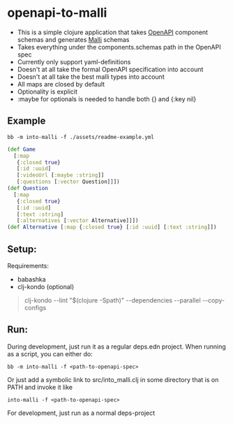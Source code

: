 # openapi-to-malli

- This is a simple clojure application that takes [OpenAPI](https://swagger.io/specification/) component schemas and generates [Malli](https://github.com/metosin/malli) schemas
- Takes everything under the components.schemas path in the OpenAPI spec
- Currently only support yaml-definitions
- Doesn't at all take the formal OpenAPI specification into account
- Doesn't at all take the best malli types into account
- All maps are closed by default
- Optionality is explicit
- :maybe for optionals is needed to handle both {} and {:key nil}

## Example
```
bb -m into-malli -f ./assets/readme-example.yml
```
```clojure
(def Game
  [:map
   {:closed true}
   [:id :uuid]
   [:videoUrl [:maybe :string]]
   [:questions [:vector Question]]])
(def Question
  [:map
   {:closed true}
   [:id :uuid]
   [:text :string]
   [:alternatives [:vector Alternative]]])
(def Alternative [:map {:closed true} [:id :uuid] [:text :string]])
```

## Setup:
Requirements:
- babashka
- clj-kondo (optional)

> clj-kondo --lint "$(clojure -Spath)" --dependencies --parallel --copy-configs

## Run:
During development, just run it as a regular deps.edn project. When running as a script, you can either do:
```
bb -m into-malli -f <path-to-openapi-spec>
```
Or just add a symbolic link to src/into_malli.clj in some directory that is on PATH and invoke it like
```
into-malli -f <path-to-openapi-spec>
```

For development, just run as a normal deps-project